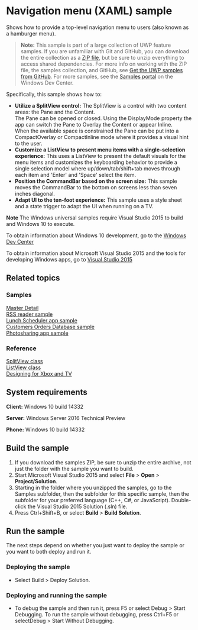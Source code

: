 <!---
  category: Navigation
  samplefwlink: http://go.microsoft.com/fwlink/p/?LinkId=619902
--->

# Navigation menu (XAML) sample

Shows how to provide a top-level navigation menu to users (also known as a hamburger menu).

> **Note:** This sample is part of a large collection of UWP feature samples. 
> If you are unfamiliar with Git and GitHub, you can download the entire collection as a 
> [ZIP file](https://github.com/Microsoft/Windows-universal-samples/archive/master.zip), but be 
> sure to unzip everything to access shared dependencies. For more info on working with the ZIP file, 
> the samples collection, and GitHub, see [Get the UWP samples from GitHub](https://aka.ms/ovu2uq). 
> For more samples, see the [Samples portal](https://aka.ms/winsamples) on the Windows Dev Center. 

Specifically, this sample shows how to:

- **Utilize a SplitView control:** The SplitView is a control with two content areas: the Pane and the Content.  
The Pane can be opened or closed.  Using the DisplayMode property the app can switch the Pane to Overlay the Content or appear Inline.  
When the available space is constrained the Pane can be put into a CompactOverlay or CompactInline mode where it provides a visual hint to the user. 
- **Customize a ListView to present menu items with a single-selection experience:** This uses a ListView to present the default visuals for the 
menu items and customizes the keyboarding behavior to provide a single selection model where up/down/tab/shift+tab moves through each item and 
'Enter' and 'Space' select the item. 
- **Position the CommandBar based on the screen size:** This sample moves the CommandBar to the bottom on screens less than seven inches diagonal.
- **Adapt UI to the ten-foot experience:** This sample uses a style sheet and a state trigger to adapt the UI when running on a TV.

**Note** The Windows universal samples require Visual Studio 2015 to build and Windows 10 to execute.
 
To obtain information about Windows 10 development, go to the [Windows Dev Center](http://go.microsoft.com/fwlink/?LinkID=532421)

To obtain information about Microsoft Visual Studio 2015 and the tools for developing Windows apps, go to [Visual Studio 2015](http://go.microsoft.com/fwlink/?LinkID=532422)

## Related topics

### Samples

[Master Detail](/Samples/XamlMasterDetail)  
[RSS reader sample](https://github.com/Microsoft/Windows-appsample-rssreader)  
[Lunch Scheduler app sample](https://github.com/Microsoft/Windows-appsample-lunch-scheduler)  
[Customers Orders Database sample](https://github.com/Microsoft/Windows-appsample-customers-orders-database)  
[Photosharing app sample](https://github.com/Microsoft/Appsample-Photosharing)  

### Reference

[SplitView class](https://msdn.microsoft.com/library/windows/apps/windows.ui.xaml.controls.splitview.aspx)  
[ListView class](https://msdn.microsoft.com/library/windows/apps/windows.ui.xaml.controls.listview.aspx)  
[Designing for Xbox and TV](https://msdn.microsoft.com/windows/uwp/input-and-devices/designing-for-tv)  

## System requirements

**Client:** Windows 10 build 14332

**Server:** Windows Server 2016 Technical Preview

**Phone:**  Windows 10 build 14332

## Build the sample

1. If you download the samples ZIP, be sure to unzip the entire archive, not just the folder with the sample you want to build. 
2. Start Microsoft Visual Studio 2015 and select **File** \> **Open** \> **Project/Solution**.
3. Starting in the folder where you unzipped the samples, go to the Samples subfolder, then the subfolder for this specific sample, then the subfolder for your preferred language (C++, C#, or JavaScript). Double-click the Visual Studio 2015 Solution (.sln) file.
4. Press Ctrl+Shift+B, or select **Build** \> **Build Solution**.

## Run the sample

The next steps depend on whether you just want to deploy the sample or you want to both deploy and run it.

### Deploying the sample

- Select Build > Deploy Solution. 

### Deploying and running the sample

- To debug the sample and then run it, press F5 or select Debug >  Start Debugging. To run the sample without debugging, press Ctrl+F5 or selectDebug > Start Without Debugging. 

